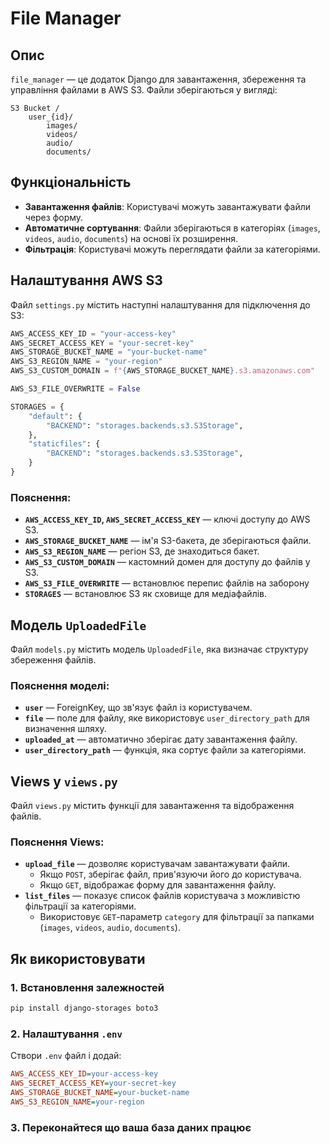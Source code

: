 # File Manager

## Опис
`file_manager` — це додаток Django для завантаження, збереження та управління файлами в AWS S3. Файли зберігаються у вигляді:

```
S3 Bucket /
    user_{id}/
        images/
        videos/
        audio/
        documents/
```

## Функціональність
- **Завантаження файлів**: Користувачі можуть завантажувати файли через форму.
- **Автоматичне сортування**: Файли зберігаються в категоріях (`images`, `videos`, `audio`, `documents`) на основі їх розширення.
- **Фільтрація**: Користувачі можуть переглядати файли за категоріями.

## Налаштування AWS S3

Файл `settings.py` містить наступні налаштування для підключення до S3:

```python
AWS_ACCESS_KEY_ID = "your-access-key"
AWS_SECRET_ACCESS_KEY = "your-secret-key"
AWS_STORAGE_BUCKET_NAME = "your-bucket-name"
AWS_S3_REGION_NAME = "your-region"
AWS_S3_CUSTOM_DOMAIN = f"{AWS_STORAGE_BUCKET_NAME}.s3.amazonaws.com"

AWS_S3_FILE_OVERWRITE = False

STORAGES = {
    "default": {
        "BACKEND": "storages.backends.s3.S3Storage",
    },
    "staticfiles": {
        "BACKEND": "storages.backends.s3.S3Storage",
    }
}
```

### Пояснення:
- **`AWS_ACCESS_KEY_ID`, `AWS_SECRET_ACCESS_KEY`** — ключі доступу до AWS S3.
- **`AWS_STORAGE_BUCKET_NAME`** — ім'я S3-бакета, де зберігаються файли.
- **`AWS_S3_REGION_NAME`** — регіон S3, де знаходиться бакет.
- **`AWS_S3_CUSTOM_DOMAIN`** — кастомний домен для доступу до файлів у S3.
- **`AWS_S3_FILE_OVERWRITE`** — встановлює перепис файлів на заборону
- **`STORAGES`** — встановлює S3 як сховище для медіафайлів.




## Модель `UploadedFile`
Файл `models.py` містить модель `UploadedFile`, яка визначає структуру збереження файлів.

### Пояснення моделі:
- **`user`** — ForeignKey, що зв'язує файл із користувачем.
- **`file`** — поле для файлу, яке використовує `user_directory_path` для визначення шляху.
- **`uploaded_at`** — автоматично зберігає дату завантаження файлу.
- **`user_directory_path`** — функція, яка сортує файли за категоріями.

## Views у `views.py`
Файл `views.py` містить функції для завантаження та відображення файлів.

### Пояснення Views:
- **`upload_file`** — дозволяє користувачам завантажувати файли.
  - Якщо `POST`, зберігає файл, прив'язуючи його до користувача.
  - Якщо `GET`, відображає форму для завантаження файлу.
- **`list_files`** — показує список файлів користувача з можливістю фільтрації за категоріями.
  - Використовує `GET`-параметр `category` для фільтрації за папками (`images`, `videos`, `audio`, `documents`).

## Як використовувати

### 1. Встановлення залежностей
```sh
pip install django-storages boto3
```

### 2. Налаштування `.env`
Створи `.env` файл і додай:
```ini
AWS_ACCESS_KEY_ID=your-access-key
AWS_SECRET_ACCESS_KEY=your-secret-key
AWS_STORAGE_BUCKET_NAME=your-bucket-name
AWS_S3_REGION_NAME=your-region
```
### 3. Переконайтеся що ваша база даних працює


